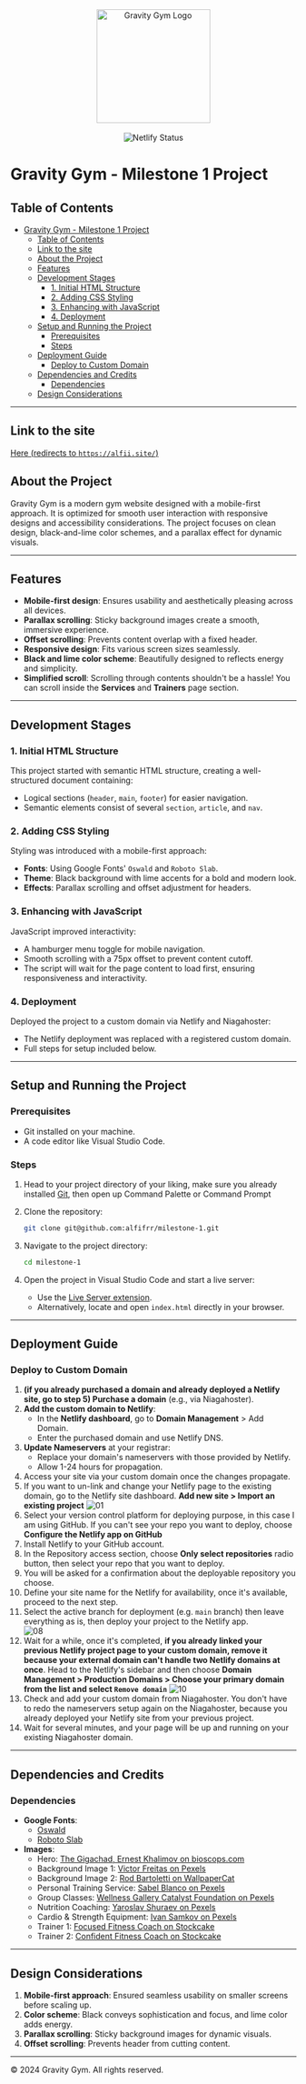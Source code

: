 <div align="center">
   <img src="./src/img/logo.png" alt="Gravity Gym Logo" width="200px">
</div>
<br />

<div align="center">
   <img src="https://api.netlify.com/api/v1/badges/9dfdcb36-19d3-4f36-8076-90f117a6ecbe/deploy-status" alt="Netlify Status">
</div>

# Gravity Gym - Milestone 1 Project

## Table of Contents

- [Gravity Gym - Milestone 1 Project](#gravity-gym---milestone-1-project)
  - [Table of Contents](#table-of-contents)
  - [Link to the site](#link-to-the-site)
  - [About the Project](#about-the-project)
  - [Features](#features)
  - [Development Stages](#development-stages)
    - [1. Initial HTML Structure](#1-initial-html-structure)
    - [2. Adding CSS Styling](#2-adding-css-styling)
    - [3. Enhancing with JavaScript](#3-enhancing-with-javascript)
    - [4. Deployment](#4-deployment)
  - [Setup and Running the Project](#setup-and-running-the-project)
    - [Prerequisites](#prerequisites)
    - [Steps](#steps)
  - [Deployment Guide](#deployment-guide)
    - [Deploy to Custom Domain](#deploy-to-custom-domain)
  - [Dependencies and Credits](#dependencies-and-credits)
    - [Dependencies](#dependencies)
  - [Design Considerations](#design-considerations)

---

## Link to the site

[Here (redirects to `https://alfii.site/`)](https://alfii.site/)

## About the Project

Gravity Gym is a modern gym website designed with a mobile-first approach. It is optimized for smooth user interaction with responsive designs and accessibility considerations. The project focuses on clean design, black-and-lime color schemes, and a parallax effect for dynamic visuals.

---

## Features

- **Mobile-first design**: Ensures usability and aesthetically pleasing across all devices.
- **Parallax scrolling**: Sticky background images create a smooth, immersive experience.
- **Offset scrolling**: Prevents content overlap with a fixed header.
- **Responsive design**: Fits various screen sizes seamlessly.
- **Black and lime color scheme**: Beautifully designed to reflects energy and simplicity.
- **Simplified scroll**: Scrolling through contents shouldn't be a hassle! You can scroll inside the **Services** and **Trainers** page section.

---

## Development Stages

### 1. Initial HTML Structure

This project started with semantic HTML structure, creating a well-structured document containing:

- Logical sections (`header`, `main`, `footer`) for easier navigation.
- Semantic elements consist of several `section`, `article`, and `nav`.

### 2. Adding CSS Styling

Styling was introduced with a mobile-first approach:

- **Fonts**: Using Google Fonts' `Oswald` and `Roboto Slab`.
- **Theme**: Black background with lime accents for a bold and modern look.
- **Effects**: Parallax scrolling and offset adjustment for headers.

### 3. Enhancing with JavaScript

JavaScript improved interactivity:

- A hamburger menu toggle for mobile navigation.
- Smooth scrolling with a 75px offset to prevent content cutoff.
- The script will wait for the page content to load first, ensuring responsiveness and interactivity.

### 4. Deployment

Deployed the project to a custom domain via Netlify and Niagahoster:

- The Netlify deployment was replaced with a registered custom domain.
- Full steps for setup included below.

---

## Setup and Running the Project

### Prerequisites

- Git installed on your machine.
- A code editor like Visual Studio Code.

### Steps

1. Head to your project directory of your liking, make sure you already installed [Git](https://git-scm.com/), then open up Command Palette or Command Prompt
2. Clone the repository:

   ```bash
   git clone git@github.com:alfifrr/milestone-1.git
   ```

3. Navigate to the project directory:
   ```bash
   cd milestone-1
   ```
4. Open the project in Visual Studio Code and start a live server:
   - Use the [Live Server extension](https://marketplace.visualstudio.com/items?itemName=ritwickdey.LiveServer).
   - Alternatively, locate and open `index.html` directly in your browser.

---

## Deployment Guide

### Deploy to Custom Domain

1. **(if you already purchased a domain and already deployed a Netlify site, go to step 5) Purchase a domain** (e.g., via Niagahoster).
2. **Add the custom domain to Netlify**:
   - In the **Netlify dashboard**, go to **Domain Management** > Add Domain.
   - Enter the purchased domain and use Netlify DNS.
3. **Update Nameservers** at your registrar:
   - Replace your domain's nameservers with those provided by Netlify.
   - Allow 1-24 hours for propagation.
4. Access your site via your custom domain once the changes propagate.
5. If you want to un-link and change your Netlify page to the existing domain, go to the Netlify site dashboard.
   **Add new site > Import an existing project**
   ![01](./src/img/readme/01-createapublicclonerepo.jpg)
6. Select your version control platform for deploying purpose, in this case I am using GitHub. If you can't see your repo you want to deploy, choose **Configure the Netlify app on GitHub**
7. Install Netlify to your GitHub account.
8. In the Repository access section, choose **Only select repositories** radio button, then select your repo that you want to deploy.
9. You will be asked for a confirmation about the deployable repository you choose.
10. Define your site name for the Netlify for availability, once it's available, proceed to the next step.
11. Select the active branch for deployment (e.g. `main` branch) then leave everything as is, then deploy your project to the Netlify app.  
    ![08](./src/img/readme/08-setmainbranchthendeploy.jpg)
12. Wait for a while, once it's completed, **if you already linked your previous Netlify project page to your custom domain, remove it because your external domain can't handle two Netlify domains at once**. Head to the Netlify's sidebar and then choose **Domain Management > Production Domains > Choose your primary domain from the list and select `Remove domain`**
    ![10](./src/img/readme/10-removeprevious.jpg)
13. Check and add your custom domain from Niagahoster. You don't have to redo the nameservers setup again on the Niagahoster, because you already deployed your Netlify site from your previous project.
14. Wait for several minutes, and your page will be up and running on your existing Niagahoster domain.

---

## Dependencies and Credits

### Dependencies

- **Google Fonts**:
  - [Oswald](https://fonts.google.com/specimen/Oswald)
  - [Roboto Slab](https://fonts.google.com/specimen/Roboto+Slab)
- **Images**:
  - Hero: [The Gigachad, Ernest Khalimov on bioscops.com](https://bioscops.com/ernest-khalimov-height/)
  - Background Image 1: [Victor Freitas on Pexels](https://www.pexels.com/photo/2261479/)
  - Background Image 2: [Rod Bartoletti on WallpaperCat](https://wallpapercat.com)
  - Personal Training Service: [Sabel Blanco on Pexels](https://www.pexels.com/@sabel-blanco-662810/)
  - Group Classes: [Wellness Gallery Catalyst Foundation on Pexels](https://www.pexels.com/@wellness-gallery-catalyst-foundation-229759139/)
  - Nutrition Coaching: [Yaroslav Shuraev on Pexels](https://www.pexels.com/@yaroslav-shuraev-8844379/)
  - Cardio & Strength Equipment: [Ivan Samkov on Pexels](https://www.pexels.com/@ivan-samkov-4164766)
  - Trainer 1: [Focused Fitness Coach on Stockcake](https://stockcake.com/i/focused-fitness-coach_1070640_708584)
  - Trainer 2: [Confident Fitness Coach on Stockcake](https://stockcake.com/i/confident-fitness-coach_1379137_922105)

---

## Design Considerations

1. **Mobile-first approach**: Ensured seamless usability on smaller screens before scaling up.
2. **Color scheme**: Black conveys sophistication and focus, and lime color adds energy.
3. **Parallax scrolling**: Sticky background images for dynamic visuals.
4. **Offset scrolling**: Prevents header from cutting content.

---

&copy; 2024 Gravity Gym. All rights reserved.
